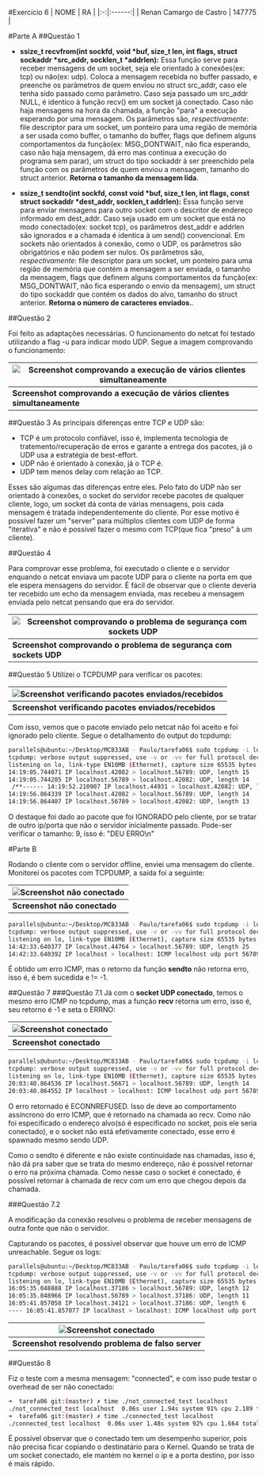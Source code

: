 #Exercício 6
| NOME | RA |
|:-:|:------:|
| Renan Camargo de Castro | 147775 |

#Parte A
##Questão 1

* **ssize\_t recvfrom(int sockfd, void \*buf, size\_t len, int flags,
                 struct sockaddr \*src_addr, socklen\_t \*addrlen):** Essa função serve para receber mensagens de um socket, seja ele orientado à conexões(ex: tcp) ou não(ex: udp). Coloca a mensagem recebida no buffer passado, e preenche os parâmetros de quem enviou no struct src\_addr, caso ele tenha sido passado como parâmetro. Caso seja passado um src\_addr NULL, é identico à função recv() em um socket já conectado. Caso não haja mensagens na hora da chamada, a função "para" a execução esperando por uma mensagem. 
Os parâmetros são, _respectivamente_: file descriptor para um socket, um ponteiro para uma região de memória a ser usada como buffer, o tamanho do buffer, flags que definem alguns comportamentos da função(ex: MSG\_DONTWAIT, não fica esperando, caso não haja mensagem, dá erro mas continua a execução do programa sem parar), um struct do tipo sockaddr à ser preenchido pela função com os parâmetros de quem enviou a mensagem, tamanho do struct anterior. **Retorna o tamanho da mensagem lida**.

* **ssize\_t sendto(int sockfd, const void \*buf, size\_t len, int flags,
               const struct sockaddr \*dest\_addr, socklen\_t addrlen):**
Essa função serve para enviar mensagens para outro socket com o descritor de endereço informado em dest\_addr. Caso seja usado em um socket que está no modo conectado(ex: socket tcp), os parâmetros dest\_addr e addrlen são ignorados e a chamada é identica à um send() convencional. Em sockets não orientados à conexão, como o UDP, os parâmetros são obrigatórios e não podem ser nulos.
Os parâmetros são, _respectivamente_: file descriptor para um socket, um ponteiro para uma região de memória que contém a mensagem a ser enviada, o tamanho da mensagem, flags que definem alguns comportamentos da função(ex: MSG\_DONTWAIT, não fica esperando o envio da mensagem), um struct do tipo sockaddr que contém os dados do alvo, tamanho do struct anterior. **Retorna o número de caracteres enviados.**.
                 
##Questão 2

Foi feito as adaptações necessárias. O funcionamento do netcat foi testado utilizando a flag -u para indicar modo UDP.
Segue a imagem comprovando o funcionamento:

|![Screenshot comprovando a execução de vários clientes simultaneamente](comprove.png)|
|-------------|
| **Screenshot comprovando a execução de vários clientes simultaneamente**|

##Questão 3
As principais diferenças entre TCP e UDP são:

* TCP é um protocolo confiável, isso é, implementa tecnologia de tratemento/recuperação de erros e garante a entrega dos pacotes, já o UDP usa a estratégia de best-effort.
* UDP não é orientado à conexão, já o TCP é.
* UDP tem menos delay com relação ao TCP.

Esses são algumas das diferenças entre eles.
Pelo fato do UDP não ser orientado à conexões, o socket do servidor recebe pacotes de qualquer cliente, logo, um socket dá conta de várias mensagens, pois cada mensagem é tratada independentemente do cliente. Por esse motivo é possível fazer um "server" para múltiplos clientes com UDP de forma "iterativa" e não é possível fazer o mesmo com TCP(que fica "preso" à um cliente). 

##Questão 4

Para comprovar esse problema, foi executado o cliente e o servidor enquando o netcat enviava um pacote UDP para o cliente na porta em que ele espera mensagens do servidor.
É fácil de observar que o cliente deveria ter recebido um echo da mensagem enviada, mas recebeu a mensagem enviada pelo netcat pensando que era do servidor.

|![Screenshot comprovando o problema de segurança com sockets UDP](spoof_message.png)|
|-------------|
| **Screenshot comprovando o problema de segurança com sockets UDP**|

##Questão 5
Utilizei o TCPDUMP para verificar os pacotes:

|![Screenshot verificando pacotes enviados/recebidos](questao5.png)|
|-------------|
| **Screenshot verificando pacotes enviados/recebidos**|

Com isso, vemos que o pacote enviado pelo netcat não foi aceito e foi ignorado pelo cliente.
Segue o detalhamento do output do tcpdump:

~~~sh
parallels@ubuntu:~/Desktop/MC833AB - Paulo/tarefa06$ sudo tcpdump -i lotcpdump: verbose output suppressed, use -v or -vv for full protocol decodelistening on lo, link-type EN10MB (Ethernet), capture size 65535 bytes14:19:05.744071 IP localhost.42082 > localhost.56789: UDP, length 1514:19:05.744205 IP localhost.56789 > localhost.42082: UDP, length 14 /**------ 14:19:52.210907 IP localhost.44931 > localhost.42082: UDP, length 9 -----**\14:19:56.864339 IP localhost.42082 > localhost.56789: UDP, length 1414:19:56.864407 IP localhost.56789 > localhost.42082: UDP, length 13
~~~

O destaque foi dado ao pacote que foi IGNORADO pelo cliente, por se tratar de outro ip/porta que não o servidor inicialmente passado.
Pode-ser verificar o tamanho: 9, isso é: "DEU ERRO\n"


#Parte B

Rodando o cliente com o servidor offline, enviei uma mensagem do cliente. Monitorei os pacotes com TCPDUMP, a saída foi a seguinte:

|![Screenshot não conectado](erro_no_receive_not_connected.png)|
|-------------|
| **Screenshot não conectado**|

~~~sh
parallels@ubuntu:~/Desktop/MC833AB - Paulo/tarefa06$ sudo tcpdump -i lotcpdump: verbose output suppressed, use -v or -vv for full protocol decodelistening on lo, link-type EN10MB (Ethernet), capture size 65535 bytes14:42:33.640377 IP localhost.44764 > localhost.56789: UDP, length 2514:42:33.640392 IP localhost > localhost: ICMP localhost udp port 56789 unreachable, length 61~~~É obtido um erro ICMP, mas o retorno da função **sendto** não retorna erro, isso é, é bem sucedida e != -1.


##Questão 7
###Questão 7.1
Já com o **socket UDP conectado**, temos o mesmo erro ICMP no tcpdump, mas a função **recv** retorna um erro, isso é, seu retorno é -1 e seta o ERRNO:

|![Screenshot conectado](teste234.png)|
|-------------|
| **Screenshot conectado**|


~~~sh
parallels@ubuntu:~/Desktop/MC833AB - Paulo/tarefa06$ sudo tcpdump -i lotcpdump: verbose output suppressed, use -v or -vv for full protocol decodelistening on lo, link-type EN10MB (Ethernet), capture size 65535 bytes20:03:40.864536 IP localhost.56671 > localhost.56789: UDP, length 1420:03:40.864552 IP localhost > localhost: ICMP localhost udp port 56789 unreachable, length 50~~~

O erro retornado é ECONNREFUSED. Isso de deve ao comportamento assíncrono do erro ICMP, que é retornado na chamada ao recv. Como não foi especificado o endereço alvo(só é especificado no socket, pois ele seria conectado), e o socket não está efetivamente conectado, esse erro é spawnado mesmo sendo UDP.

Como o sendto é diferente e não existe continuidade nas chamadas, isso é, não dá pra saber que se trata do mesmo endereço, não é possível retornar o erro na próxima chamada.
Como nesse caso o socket é conectado, é possível retornar à chamada de recv com um erro que chegou depois da chamada.

###Questão 7.2

A modificação da conexão resolveu o problema de receber mensagens de outra fonte que não o servidor.

Capturando os pacotes, é possível observar que houve um erro de ICMP unreachable.
Segue os logs:

~~~sh
parallels@ubuntu:~/Desktop/MC833AB - Paulo/tarefa06$ sudo tcpdump -i lotcpdump: verbose output suppressed, use -v or -vv for full protocol decodelistening on lo, link-type EN10MB (Ethernet), capture size 65535 bytes16:05:35.048888 IP localhost.37186 > localhost.56789: UDP, length 1216:05:35.048966 IP localhost.56789 > localhost.37186: UDP, length 1116:05:41.857058 IP localhost.34121 > localhost.37186: UDP, length 6---- 16:05:41.857077 IP localhost > localhost: ICMP localhost udp port 37186 unreachable, length 42 -----
~~~

|![Screenshot conectado](conectado_spoof.png)|
|-------------|
| **Screenshot resolvendo problema de falso server**|

##Questão 8

Fiz o teste com a mesma mensagem: "connected", e com isso pude testar o overhead de ser não conectado:

~~~sh
➜  tarefa06 git:(master) ✗ time ./not_connected_test localhost
./not_connected_test localhost  0.06s user 1.94s system 91% cpu 2.189 total
➜  tarefa06 git:(master) ✗ time ./connected_test localhost
./connected_test localhost  0.06s user 1.48s system 92% cpu 1.664 total
~~~
 
É possível observar que o conectado tem um desempenho superior, pois não precisa ficar copiando o destinatário para o Kernel. Quando se trata de um socket conectado, ele mantém no kernel o ip e a porta destino, por isso é mais rápido.


